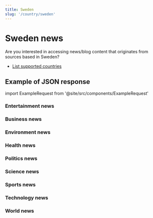 ```yaml
---
title: Sweden
slug: '/country/sweden'
---
```


# Sweden news

Are you interested in accessing news/blog content that originates from sources based in Sweden?

- [List supported countries](/get-articles/countries)

## Example of JSON response

import ExampleRequest from '@site/src/components/ExampleRequest'

### Entertainment news
<ExampleRequest url="https://apitube.io/v1/news/articles?limit=2&category=news/Arts_and_Entertainment&language=se"></ExampleRequest>

### Business news
<ExampleRequest url="https://apitube.io/v1/news/articles?limit=2&category=news/Business&language=se"></ExampleRequest>

### Environment news
<ExampleRequest url="https://apitube.io/v1/news/articles?limit=2&category=news/Environment&language=se"></ExampleRequest>

### Health news
<ExampleRequest url="https://apitube.io/v1/news/articles?limit=2&category=news/Health&language=se"></ExampleRequest>

### Politics news
<ExampleRequest url="https://apitube.io/v1/news/articles?limit=2&category=news/Politics&language=se"></ExampleRequest>

### Science news
<ExampleRequest url="https://apitube.io/v1/news/articles?limit=2&category=news/Science&language=se"></ExampleRequest>

### Sports news
<ExampleRequest url="https://apitube.io/v1/news/articles?limit=2&category=news/Sports&language=se"></ExampleRequest>

### Technology news
<ExampleRequest url="https://apitube.io/v1/news/articles?limit=2&category=news/Technology&language=se"></ExampleRequest>

### World news
<ExampleRequest url="https://apitube.io/v1/news/articles?limit=2&category=news/World&language=se"></ExampleRequest>
